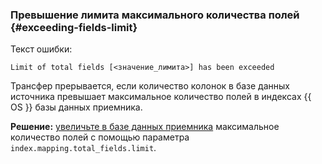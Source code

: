 ### Превышение лимита максимального количества полей {#exceeding-fields-limit}

Текст ошибки:

```text
Limit of total fields [<значение_лимита>] has been exceeded
```

Трансфер прерывается, если количество колонок в базе данных источника превышает максимальное количество полей в индексах {{ OS }} базы данных приемника.

**Решение:** [увеличьте в базе данных приемника](../../../../data-transfer/operations/endpoint/target/opensearch.md#prepare) максимальное количество полей с помощью параметра `index.mapping.total_fields.limit`.
